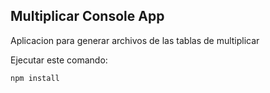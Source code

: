 ## Multiplicar Console App

Aplicacion para generar archivos de las tablas de multiplicar

Ejecutar este comando:

``````
npm install
``````
